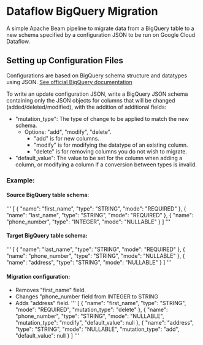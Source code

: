 # Dataflow BigQuery Migration
A simple Apache Beam pipeline to migrate data from a BigQuery table to a new schema specified by a configuration JSON to be run on Google Cloud Dataflow.

## Setting up Configuration Files
Configurations are based on BigQuery schema structure and datatypes using JSON. [See official BigQuery documentation](https://cloud.google.com/bigquery/docs/schemas#specifying_a_json_schema_file)

To write an update configuration JSON, write a BigQuery JSON schema containing only the JSON objects for columns that will be changed (added/deleted/modified), with the addition of additional fields: 
- "mutation_type": The type of change to be applied to match the new schema.
  - Options: "add", "modify", "delete".
    - "add" is for new columns.
    - "modify" is for modifying the datatype of an existing column.
    - "delete" is for removing columns you do not wish to migrate.
- "default_value": The value to be set for the column when adding a column, or modifying a column if a conversion between types is invalid.

### Example:
#### Source BigQuery table schema:
'''
[
  {
    "name": "first_name",
    "type": "STRING",
    "mode": "REQUIRED"
  },
  {
    "name": "last_name",
    "type": "STRING",
    "mode": "REQUIRED"
  },
  {
    "name": "phone_number",
    "type": "INTEGER",
    "mode": "NULLABLE"
  }
]
'''

#### Target BigQuery table schema:
'''
[
  {
    "name": "last_name",
    "type": "STRING",
    "mode": "REQUIRED"
  },
  {
    "name": "phone_number",
    "type": "STRING",
    "mode": "NULLABLE"
  },
  {
    "name": "address",
    "type": "STRING",
    "mode": "NULLABLE"
  }
]
'''

#### Migration configuration:
- Removes "first_name" field.
- Changes "phone_number field from INTEGER to STRING
- Adds "address" field.
'''
[
  {
    "name": "first_name",
    "type": "STRING",
    "mode": "REQUIRED",
    "mutation_type": "delete"
  },
  {
    "name": "phone_number",
    "type": "STRING",
    "mode": "NULLABLE",
    "mutation_type": "modify",
    "default_value": null
  },
  {
    "name": "address",
    "type": "STRING",
    "mode": "NULLABLE",
    "mutation_type": "add",
    "default_value": null
  }
]
'''
